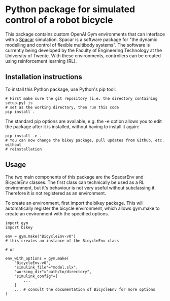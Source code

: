 # Python package for simulated control of a robot bicycle

This package contains custom OpenAI Gym environments that can interface with a
[Spacar](http://spacar.nl/spacar) simulation. Spacar is a software package for
"the dynamic modelling and control of flexible multibody systems". The
software is currently being developed by the Faculty of Engineering Technology
at the University of Twente. With these environments, controllers can be
created using reinforcement learning (RL).

## Installation instructions
To install this Python package, use Python's pip tool:

```
# First make sure the git repository (i.e. the directory containing setup.py) is
# set as the working directory, then run this code
pip install .
```

The standard pip options are available, e.g. the -e option allows you to edit
the package after it is installed, without having to install it again:

```
pip install -e .
# You can now change the bikey package, pull updates from Github, etc. without
# reinstallation
```

## Usage
The two main components of this package are the SpacarEnv and BicycleEnv
classes. The first class can technically be used as a RL environment, but it's
behaviour is not very useful without subclassing it. Therefore it is not
registered as an environment.

To create an environment, first import the bikey package. This will
automatically register the bicycle environment, which allows gym.make to
create an environment with the specified options.

```
import gym
import bikey

env = gym.make("BicycleEnv-v0")
# this creates an instance of the BicycleEnv class

# or

env_with_options = gym.make(
    "BicycleEnv-v0",
    "simulink_file"="model.slx",
    "working_dir"="path/to/directory",
    "simulink_config"={
        ...
    }
    ... # consult the documentation of BicycleEnv for more options
)
```